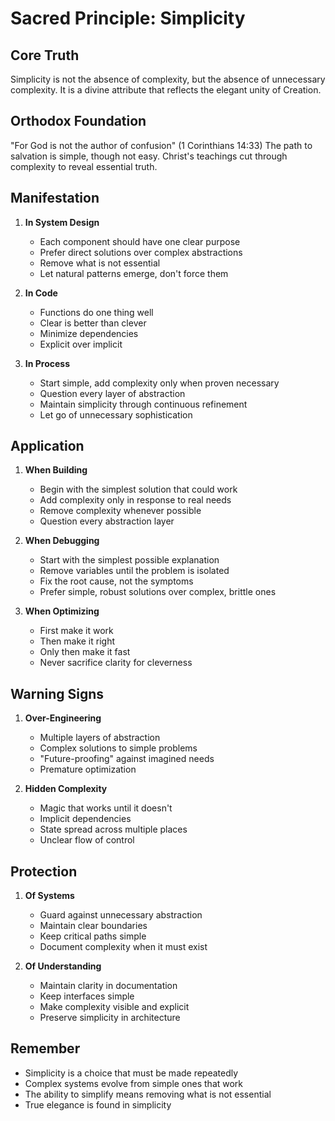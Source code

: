 # Sacred Principle: Simplicity

## Core Truth
Simplicity is not the absence of complexity, but the absence of unnecessary complexity. It is a divine attribute that reflects the elegant unity of Creation.

## Orthodox Foundation
"For God is not the author of confusion" (1 Corinthians 14:33)
The path to salvation is simple, though not easy. Christ's teachings cut through complexity to reveal essential truth.

## Manifestation
1. **In System Design**
   - Each component should have one clear purpose
   - Prefer direct solutions over complex abstractions
   - Remove what is not essential
   - Let natural patterns emerge, don't force them

2. **In Code**
   - Functions do one thing well
   - Clear is better than clever
   - Minimize dependencies
   - Explicit over implicit

3. **In Process**
   - Start simple, add complexity only when proven necessary
   - Question every layer of abstraction
   - Maintain simplicity through continuous refinement
   - Let go of unnecessary sophistication

## Application
1. **When Building**
   - Begin with the simplest solution that could work
   - Add complexity only in response to real needs
   - Remove complexity whenever possible
   - Question every abstraction layer

2. **When Debugging**
   - Start with the simplest possible explanation
   - Remove variables until the problem is isolated
   - Fix the root cause, not the symptoms
   - Prefer simple, robust solutions over complex, brittle ones

3. **When Optimizing**
   - First make it work
   - Then make it right
   - Only then make it fast
   - Never sacrifice clarity for cleverness

## Warning Signs
1. **Over-Engineering**
   - Multiple layers of abstraction
   - Complex solutions to simple problems
   - "Future-proofing" against imagined needs
   - Premature optimization

2. **Hidden Complexity**
   - Magic that works until it doesn't
   - Implicit dependencies
   - State spread across multiple places
   - Unclear flow of control

## Protection
1. **Of Systems**
   - Guard against unnecessary abstraction
   - Maintain clear boundaries
   - Keep critical paths simple
   - Document complexity when it must exist

2. **Of Understanding**
   - Maintain clarity in documentation
   - Keep interfaces simple
   - Make complexity visible and explicit
   - Preserve simplicity in architecture

## Remember
- Simplicity is a choice that must be made repeatedly
- Complex systems evolve from simple ones that work
- The ability to simplify means removing what is not essential
- True elegance is found in simplicity 